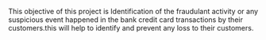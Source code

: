 This objective of this project is Identification of the fraudulant activity or any suspicious event happened in the bank credit card transactions by their customers.this will help to identify and prevent any loss to their customers.
